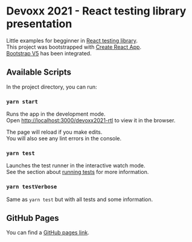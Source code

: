 # Devoxx 2021 - React testing library presentation

Little examples for begginner in [React testing library](https://testing-library.com/).\
This project was bootstrapped with [Create React App](https://github.com/facebook/create-react-app).\
[Bootstrap V5](https://getbootstrap.com/docs/5.1/getting-started/introduction/) has been integrated.

## Available Scripts

In the project directory, you can run:

### `yarn start`

Runs the app in the development mode.\
Open [http://localhost:3000/devoxx2021-rtl](http://localhost:3000/devoxx2021-rtl) to view it in the browser.

The page will reload if you make edits.\
You will also see any lint errors in the console.

### `yarn test`

Launches the test runner in the interactive watch mode.\
See the section about [running tests](https://facebook.github.io/create-react-app/docs/running-tests) for more information.

### `yarn testVerbose`

Same as `yarn test` but with all tests and some information.

## GitHub Pages

You can find a [GitHub pages link](https://alicia-stotz.github.io/devoxx2021-rtl/).
